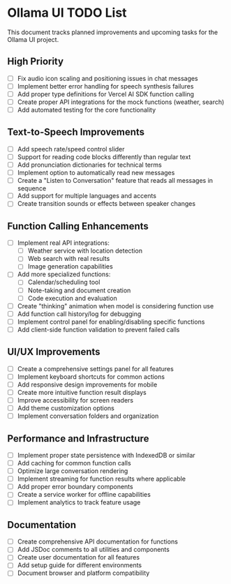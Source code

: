 # Ollama UI TODO List

This document tracks planned improvements and upcoming tasks for the Ollama UI project.

## High Priority

- [ ] Fix audio icon scaling and positioning issues in chat messages
- [ ] Implement better error handling for speech synthesis failures
- [ ] Add proper type definitions for Vercel AI SDK function calling
- [ ] Create proper API integrations for the mock functions (weather, search)
- [ ] Add automated testing for the core functionality

## Text-to-Speech Improvements

- [ ] Add speech rate/speed control slider
- [ ] Support for reading code blocks differently than regular text
- [ ] Add pronunciation dictionaries for technical terms
- [ ] Implement option to automatically read new messages
- [ ] Create a "Listen to Conversation" feature that reads all messages in sequence
- [ ] Add support for multiple languages and accents
- [ ] Create transition sounds or effects between speaker changes

## Function Calling Enhancements

- [ ] Implement real API integrations:
  - [ ] Weather service with location detection
  - [ ] Web search with real results
  - [ ] Image generation capabilities
- [ ] Add more specialized functions:
  - [ ] Calendar/scheduling tool
  - [ ] Note-taking and document creation
  - [ ] Code execution and evaluation
- [ ] Create "thinking" animation when model is considering function use
- [ ] Add function call history/log for debugging
- [ ] Implement control panel for enabling/disabling specific functions
- [ ] Add client-side function validation to prevent failed calls

## UI/UX Improvements

- [ ] Create a comprehensive settings panel for all features
- [ ] Implement keyboard shortcuts for common actions
- [ ] Add responsive design improvements for mobile
- [ ] Create more intuitive function result displays
- [ ] Improve accessibility for screen readers
- [ ] Add theme customization options
- [ ] Implement conversation folders and organization

## Performance and Infrastructure

- [ ] Implement proper state persistence with IndexedDB or similar
- [ ] Add caching for common function calls
- [ ] Optimize large conversation rendering
- [ ] Implement streaming for function results where applicable
- [ ] Add proper error boundary components
- [ ] Create a service worker for offline capabilities
- [ ] Implement analytics to track feature usage

## Documentation

- [ ] Create comprehensive API documentation for functions
- [ ] Add JSDoc comments to all utilities and components
- [ ] Create user documentation for all features
- [ ] Add setup guide for different environments
- [ ] Document browser and platform compatibility
